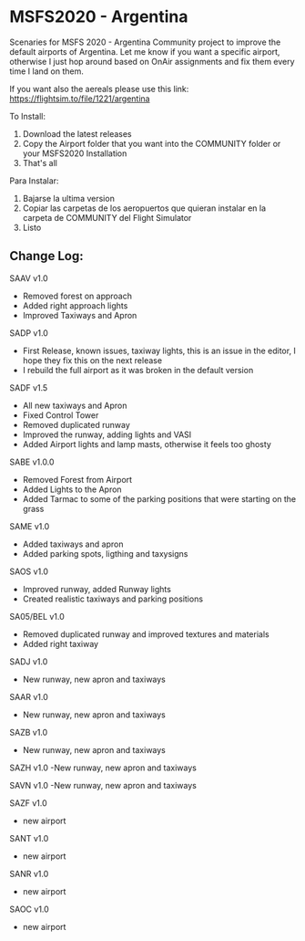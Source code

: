 # MSFS2020 - Argentina
Scenaries for MSFS 2020 - Argentina
Community project to improve the default airports of Argentina. Let me know if you want a specific airport, otherwise I just hop around based on OnAir assignments and fix them every time I land on them.

If you want also the aereals please use this link:
https://flightsim.to/file/1221/argentina

To Install:
1) Download the latest releases
2) Copy the Airport folder that you want into the COMMUNITY folder or your MSFS2020 Installation
3) That's all

Para Instalar:
1) Bajarse la ultima version
2) Copiar las carpetas de los aeropuertos que quieran instalar en la carpeta de COMMUNITY del Flight Simulator
3) Listo

Change Log:
-------------------------------------------------------------------------------------------------------------------------
SAAV v1.0
- Removed forest on approach
- Added right approach lights
- Improved Taxiways and Apron

SADP v1.0
- First Release, known issues, taxiway lights, this is an issue in the editor, I hope they fix this on the next release
- I rebuild the full airport as it was broken in the default version

SADF v1.5
- All new taxiways and Apron
- Fixed Control Tower
- Removed duplicated runway
- Improved the runway, adding lights and VASI
- Added Airport lights and lamp masts, otherwise it feels too ghosty

SABE v1.0.0
- Removed Forest from Airport
- Added Lights to the Apron
- Added Tarmac to some of the parking positions that were starting on the grass

SAME v1.0
- Added taxiways and apron
- Added parking spots, ligthing and taxysigns

SAOS v1.0
- Improved runway, added Runway lights
- Created realistic taxiways and parking positions

SA05/BEL v1.0
- Removed duplicated runway and improved textures and materials
- Added right taxiway

SADJ v1.0
- New runway, new apron and taxiways

SAAR v1.0
- New runway, new apron and taxiways

SAZB v1.0
- New runway, new apron and taxiways

SAZH v1.0
-New runway, new apron and taxiways

SAVN v1.0
-New runway, new apron and taxiways

SAZF v1.0
- new airport

SANT v1.0
- new airport

SANR v1.0
- new airport

SAOC v1.0
- new airport
